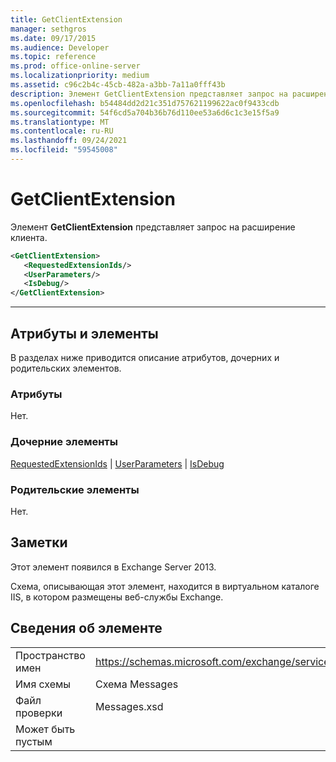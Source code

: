 ```yaml
---
title: GetClientExtension
manager: sethgros
ms.date: 09/17/2015
ms.audience: Developer
ms.topic: reference
ms.prod: office-online-server
ms.localizationpriority: medium
ms.assetid: c96c2b4c-45cb-482a-a3bb-7a11a0fff43b
description: Элемент GetClientExtension представляет запрос на расширение клиента.
ms.openlocfilehash: b54484dd2d21c351d757621199622ac0f9433cdb
ms.sourcegitcommit: 54f6cd5a704b36b76d110ee53a6d6c1c3e15f5a9
ms.translationtype: MT
ms.contentlocale: ru-RU
ms.lasthandoff: 09/24/2021
ms.locfileid: "59545008"
---
```

# <a name="getclientextension"></a>GetClientExtension

Элемент **GetClientExtension** представляет запрос на расширение клиента. 
  
```XML
<GetClientExtension>
   <RequestedExtensionIds/>
   <UserParameters/>
   <IsDebug/>
</GetClientExtension>
```

 ****
## <a name="attributes-and-elements"></a>Атрибуты и элементы

В разделах ниже приводится описание атрибутов, дочерних и родительских элементов.
  
### <a name="attributes"></a>Атрибуты

Нет.
  
### <a name="child-elements"></a>Дочерние элементы

[RequestedExtensionIds](requestedextensionids.md)  |  [UserParameters](userparameters.md)  |  [IsDebug](isdebug.md)
  
### <a name="parent-elements"></a>Родительские элементы

Нет.
  
## <a name="remarks"></a>Заметки

Этот элемент появился в Exchange Server 2013.
  
Схема, описывающая этот элемент, находится в виртуальном каталоге IIS, в котором размещены веб-службы Exchange.
  
## <a name="element-information"></a>Сведения об элементе

|||
|:-----|:-----|
|Пространство имен  <br/> |https://schemas.microsoft.com/exchange/services/2006/messages  <br/> |
|Имя схемы  <br/> |Схема Messages  <br/> |
|Файл проверки  <br/> |Messages.xsd  <br/> |
|Может быть пустым  <br/> ||
   

